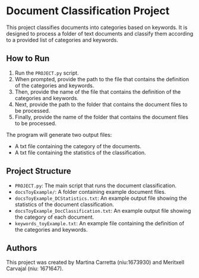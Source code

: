 # Document Classification Project

This project classifies documents into categories based on keywords. It is designed to process a folder of text documents and classify them according to a provided list of categories and keywords.

## How to Run

1. Run the `PROJECT.py` script.
2. When prompted, provide the path to the file that contains the definition of the categories and keywords.
3. Then, provide the name of the file that contains the definition of the categories and keywords.
4. Next, provide the path to the folder that contains the document files to be processed.
5. Finally, provide the name of the folder that contains the document files to be processed.

The program will generate two output files:
- A txt file containing the category of the documents.
- A txt file containing the statistics of the classification.

## Project Structure

- `PROJECT.py`: The main script that runs the document classification.
- `docsToyExample/`: A folder containing example document files.
- `docsToyExample_DCStatistics.txt`: An example output file showing the statistics of the document classification.
- `docsToyExample_DocClassification.txt`: An example output file showing the category of each document.
- `keywords_toyExample.txt`: An example file containing the definition of the categories and keywords.

## Authors

This project was created by Martina Carretta (niu:1673930) and Meritxell Carvajal (niu: 1671647).
